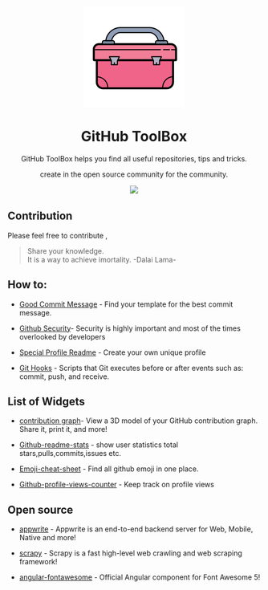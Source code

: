 <p align="center">
<img src=https://github.com/dt170/GitHub-ToolBox/blob/main/toolbox.png>
</p>
<h1 align="center"> GitHub ToolBox </h1>

<p align="center">
GitHub ToolBox helps you find all useful repositories, tips and tricks.
</p>

<p align="center">
create in the open source community for the community.
</p>
<p align="center">
<img src=https://badges.frapsoft.com/os/v2/open-source.png?v=103/>
</p>

## Contribution
Please feel free to contribute ,  
> Share your knowledge. <br>
> It is a way to achieve imortality.  -Dalai Lama-

## How to:

* [Good Commit Message](https://github.com/dt170/Wiki-GitHub/blob/main/Good_Commit_Message.md) - Find your template for the best commit message.

* [Github Security](https://github.com/dt170/GitHub-ToolBox/blob/main/github_Security.md)- Security is highly important and most of the times overlooked by developers 

* [Special Profile Readme](https://github.com/dt170/GitHub-ToolBox/blob/main/Special_Profile_Readme.md) - Create your own unique profile 
 
* [Git Hooks](https://githooks.com/) - Scripts that Git executes before or after events such as: commit, push, and receive. 
 
## List of Widgets 

* [contribution graph](https://skyline.github.com/)- View a 3D model of your GitHub contribution graph. Share it, print it, and more!

* [Github-readme-stats](https://github.com/anuraghazra/github-readme-stats) - show user statistics total stars,pulls,commits,issues etc. 

* [Emoji-cheat-sheet](https://github.com/ikatyang/emoji-cheat-sheet) - Find all github emoji in one place.

* [Github-profile-views-counter](https://github.com/antonkomarev/github-profile-views-counter) - Keep track on profile views 

## Open source

* [appwrite](https://github.com/appwrite/appwrite) - Appwrite is an end-to-end backend server for Web, Mobile, Native and more!

* [scrapy](https://github.com/scrapy/scrapy) - Scrapy is a fast high-level web crawling and web scraping framework!

* [angular-fontawesome](https://github.com/FortAwesome/angular-fontawesome) - Official Angular component for Font Awesome 5!
